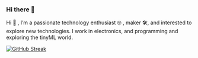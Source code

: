 ### Hi there 👋

 Hi 👋 , I’m a passionate technology enthusiast 🤓 , maker 🛠️, and interested to explore new technologies. I work in electronics, and programming and exploring the tinyML world.

 [![GitHub Streak](https://streak-stats.demolab.com?user=salmanfarisvp)](https://git.io/streak-stats)



